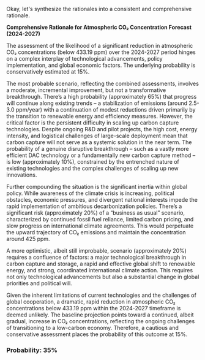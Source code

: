 Okay, let's synthesize the rationales into a consistent and comprehensive rationale.

**Comprehensive Rationale for Atmospheric CO₂ Concentration Forecast (2024-2027)**

The assessment of the likelihood of a significant reduction in atmospheric CO₂ concentrations (below 433.19 ppm) over the 2024-2027 period hinges on a complex interplay of technological advancements, policy implementation, and global economic factors. The underlying probability is conservatively estimated at 15%.

The most probable scenario, reflecting the combined assessments, involves a moderate, incremental improvement, but not a transformative breakthrough.  There’s a high probability (approximately 65%) that progress will continue along existing trends – a stabilization of emissions (around 2.5-3.0 ppm/year) with a continuation of modest reductions driven primarily by the transition to renewable energy and efficiency measures. However, the critical factor is the persistent difficulty in scaling up carbon capture technologies. Despite ongoing R&D and pilot projects, the high cost, energy intensity, and logistical challenges of large-scale deployment mean that carbon capture will not serve as a systemic solution in the near term. The probability of a genuine disruptive breakthrough – such as a vastly more efficient DAC technology or a fundamentally new carbon capture method – is low (approximately 10%), constrained by the entrenched nature of existing technologies and the complex challenges of scaling up new innovations.

Further compounding the situation is the significant inertia within global policy.  While awareness of the climate crisis is increasing, political obstacles, economic pressures, and divergent national interests impede the rapid implementation of ambitious decarbonization policies.  There’s a significant risk (approximately 20%) of a “business as usual” scenario, characterized by continued fossil fuel reliance, limited carbon pricing, and slow progress on international climate agreements.  This would perpetuate the upward trajectory of CO₂ emissions and maintain the concentration around 425 ppm.

A more optimistic, albeit still improbable, scenario (approximately 20%) requires a confluence of factors: a major technological breakthrough in carbon capture and storage, a rapid and effective global shift to renewable energy, and strong, coordinated international climate action. This requires not only technological advancements but also a substantial change in global priorities and political will. 

Given the inherent limitations of current technologies and the challenges of global cooperation, a dramatic, rapid reduction in atmospheric CO₂ concentrations below 433.19 ppm within the 2024-2027 timeframe is deemed unlikely.  The baseline projection points toward a continued, albeit gradual, increase in CO₂ concentrations, reflecting the ongoing challenges of transitioning to a low-carbon economy. Therefore, a cautious and conservative assessment places the probability of this outcome at 15%.


### Probability: 35%